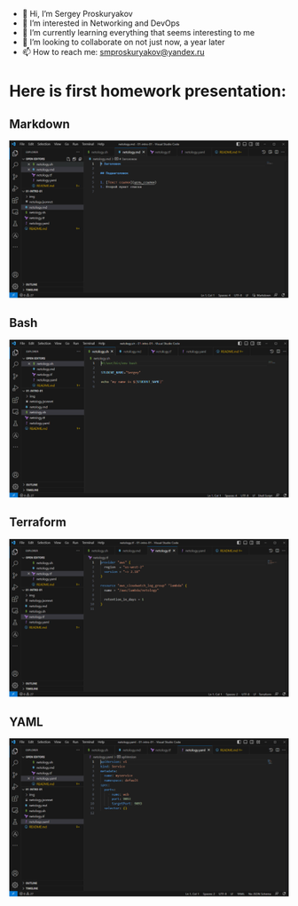 - 👋 Hi, I’m Sergey Proskuryakov
- 👀 I’m interested in Networking and DevOps
- 🌱 I’m currently learning everything that seems interesting to me
- 💞️ I’m looking to collaborate on not just now, a year later
- 📫 How to reach me: smproskuryakov@yandex.ru


# Here is first homework presentation:

## Markdown
![Markdown](img/netology-md.bmp)
## Bash
![Bash](img/netology-sh.bmp)
## Terraform
![Terraform](img/netology-tf.bmp)
## YAML
![YAML](img/netology-yaml.bmp)

<!---
smproskuryakov/smproskuryakov is a ✨ special ✨ repository because its `README.md` (this file) appears on your GitHub profile.
You can click the Preview link to take a look at your changes.
--->
